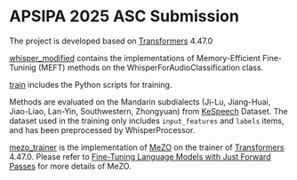 # APSIPA 2025 ASC Submission

The project is developed based on [Transformers](https://github.com/huggingface/transformers) 4.47.0

[whisper_modified](./whisper_modified) contains the implementations of Memory-Efficient Fine-Tuninig (MEFT) methods on the WhisperForAudioClassification class.

[train](./train) includes the Python scripts for training.

Methods are evaluated on the Mandarin subdialects (Ji-Lu, Jiang-Huai, Jiao-Liao, Lan-Yin, Southwestern, Zhongyuan) from [KeSpeech](https://github.com/KeSpeech/KeSpeech) Dataset. The dataset used in the training only includes `input_features` and `labels` items, and has been preprocessed by WhisperProcessor.

[mezo_trainer](./mezo_trainer) is the implementation of [MeZO](https://github.com/princeton-nlp/MeZO) on the trainer of [Transformers](https://github.com/huggingface/transformers) 4.47.0. Please refer to [Fine-Tuning Language Models with Just Forward Passes](https://arxiv.org/pdf/2305.17333) for more details of MeZO.
